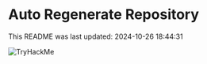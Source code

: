 # Auto Regenerate Repository

This README was last updated: 2024-10-26 18:44:31

 ![TryHackMe](https://tryhackme.com/badge/533634)